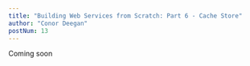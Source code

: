 ```yaml
---
title: "Building Web Services from Scratch: Part 6 - Cache Store"
author: "Conor Deegan"
postNum: 13
---
```


Coming soon
